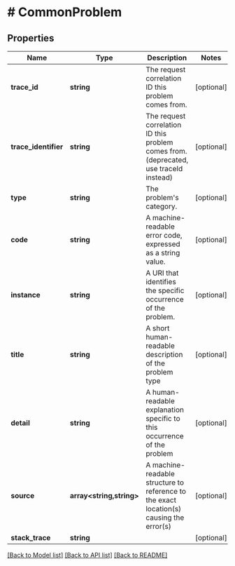 # # CommonProblem

## Properties

Name | Type | Description | Notes
------------ | ------------- | ------------- | -------------
**trace_id** | **string** | The request correlation ID this problem comes from. | [optional]
**trace_identifier** | **string** | The request correlation ID this problem comes from. (deprecated, use traceId instead) | [optional]
**type** | **string** | The problem&#39;s category. | [optional]
**code** | **string** | A machine-readable error code, expressed as a string value. | [optional]
**instance** | **string** | A URI that identifies the specific occurrence of the problem. | [optional]
**title** | **string** | A short human-readable description of the problem type | [optional]
**detail** | **string** | A human-readable explanation specific to this occurrence of the problem | [optional]
**source** | **array<string,string>** | A machine-readable structure to reference to the exact location(s) causing the error(s) | [optional]
**stack_trace** | **string** |  | [optional]

[[Back to Model list]](../../README.md#models) [[Back to API list]](../../README.md#endpoints) [[Back to README]](../../README.md)
